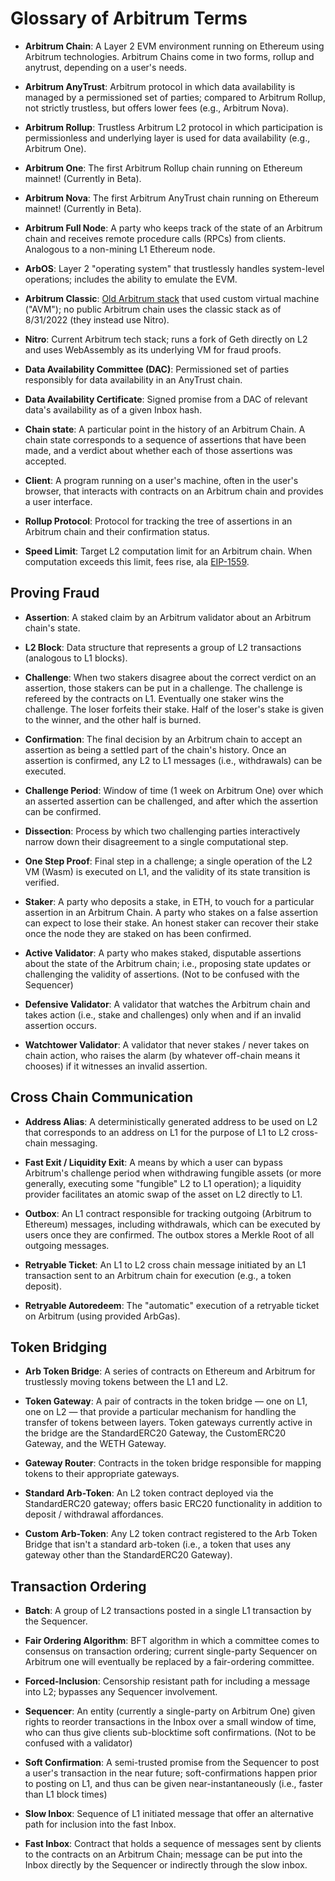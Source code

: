 
# Glossary of Arbitrum Terms

- **Arbitrum Chain**: A Layer 2 EVM environment running on Ethereum using Arbitrum technologies. Arbitrum Chains come in two forms, rollup and anytrust, depending on a user's needs.

- **Arbitrum AnyTrust**: Arbitrum protocol in which data availability is managed by a permissioned set of parties; compared to Arbitrum Rollup, not strictly trustless, but offers lower fees (e.g., Arbitrum Nova). 

- **Arbitrum Rollup**: Trustless Arbitrum L2 protocol in which participation is permissionless and underlying layer is used for data availability (e.g., Arbitrum One).

- **Arbitrum One**: The first Arbitrum Rollup chain running on Ethereum mainnet! (Currently in Beta).

- **Arbitrum Nova**: The first Arbitrum AnyTrust chain running on Ethereum mainnet! (Currently in Beta).

- **Arbitrum Full Node**: A party who keeps track of the state of an Arbitrum chain and receives remote procedure calls (RPCs) from clients. Analogous to a non-mining L1 Ethereum node.

- **ArbOS**: Layer 2 "operating system" that trustlessly handles system-level operations; includes the ability to emulate the EVM.

- **Arbitrum Classic**: [Old Arbitrum stack](https://github.com/OffchainLabs/arbitrum) that used custom virtual machine ("AVM"); no public Arbitrum chain uses the classic stack as of 8/31/2022 (they instead use Nitro).

- **Nitro**: Current Arbitrum tech stack; runs a fork of Geth directly on L2 and uses WebAssembly as its underlying VM for fraud proofs.

- **Data Availability Committee (DAC)**: Permissioned set of parties responsibly for data availability in an AnyTrust chain.

- **Data Availability Certificate**: Signed promise from a DAC of relevant data's availability as of a given Inbox hash. 

- **Chain state**: A particular point in the history of an Arbitrum Chain. A chain state corresponds to a sequence of assertions that have been made, and a verdict about whether each of those assertions was accepted.

- **Client**: A program running on a user's machine, often in the user's browser, that interacts with contracts on an Arbitrum chain and provides a user interface.

- **Rollup Protocol**: Protocol for tracking the tree of assertions in an Arbitrum chain and their confirmation status.

- **Speed Limit**: Target L2 computation limit for an Arbitrum chain. When computation exceeds this limit, fees rise, ala [EIP-1559](https://notes.ethereum.org/@vbuterin/eip-1559-faq).

## Proving Fraud

- **Assertion**: A staked claim by an Arbitrum validator about an Arbitrum chain's state.

- **L2 Block**: Data structure that represents a group of L2 transactions (analogous to L1 blocks).

- **Challenge**: When two stakers disagree about the correct verdict on an assertion, those stakers can be put in a challenge. The challenge is refereed by the contracts on L1. Eventually one staker wins the challenge. The loser forfeits their stake. Half of the loser's stake is given to the winner, and the other half is burned.

- **Confirmation**: The final decision by an Arbitrum chain to accept an assertion as being a settled part of the chain's history. Once an assertion is confirmed, any L2 to L1 messages (i.e., withdrawals) can be executed.

- **Challenge Period**: Window of time (1 week on Arbitrum One) over which an asserted assertion can be challenged, and after which the assertion can be confirmed.

- **Dissection**: Process by which two challenging parties interactively narrow down their disagreement to a single computational step.

- **One Step Proof**: Final step in a challenge; a single operation of the L2 VM (Wasm) is executed on L1, and the validity of its state transition is verified.


- **Staker**: A party who deposits a stake, in ETH, to vouch for a particular assertion in an Arbitrum Chain. A party who stakes on a false assertion can expect to lose their stake. An honest staker can recover their stake once the node they are staked on has been confirmed.


- **Active Validator**: A party who makes staked, disputable assertions about the state of the Arbitrum chain; i.e., proposing state updates or challenging the validity of assertions. (Not to be confused with the Sequencer)

- **Defensive Validator**: A validator that watches the Arbitrum chain and takes action (i.e., stake and challenges) only when and if an invalid assertion occurs.

- **Watchtower Validator**: A validator that never stakes / never takes on chain action, who raises the alarm (by whatever off-chain means it chooses) if it witnesses an invalid assertion.

## Cross Chain Communication

- **Address Alias**: A deterministically generated address to be used on L2 that corresponds to an address on L1 for the purpose of L1 to L2 cross-chain messaging.

- **Fast Exit / Liquidity Exit**: A means by which a user can bypass Arbitrum's challenge period when withdrawing fungible assets (or more generally, executing some "fungible" L2 to L1 operation); a liquidity provider facilitates an atomic swap of the asset on L2 directly to L1.

- **Outbox**: An L1 contract responsible for tracking outgoing (Arbitrum to Ethereum) messages, including withdrawals, which can be executed by users once they are confirmed. The outbox stores a Merkle Root of all outgoing messages.

- **Retryable Ticket**: An L1 to L2 cross chain message initiated by an L1 transaction sent to an Arbitrum chain for execution (e.g., a token deposit).

- **Retryable Autoredeem**: The "automatic" execution of a retryable ticket on Arbitrum (using provided ArbGas).

## Token Bridging

- **Arb Token Bridge**: A series of contracts on Ethereum and Arbitrum for trustlessly moving tokens between the L1 and L2.

- **Token Gateway**: A pair of contracts in the token bridge — one on L1, one on L2 — that provide a particular mechanism for handling the transfer of tokens between layers. Token gateways currently active in the bridge are the StandardERC20 Gateway, the CustomERC20 Gateway, and the WETH Gateway.

- **Gateway Router**: Contracts in the token bridge responsible for mapping tokens to their appropriate gateways.

- **Standard Arb-Token**: An L2 token contract deployed via the StandardERC20 gateway; offers basic ERC20 functionality in addition to deposit / withdrawal affordances.

- **Custom Arb-Token**: Any L2 token contract registered to the Arb Token Bridge that isn't a standard arb-token (i.e., a token that uses any gateway other than the StandardERC20 Gateway).

## Transaction Ordering

- **Batch**: A group of L2 transactions posted in a single L1 transaction by the Sequencer.

- **Fair Ordering Algorithm**: BFT algorithm in which a committee comes to consensus on transaction ordering; current single-party Sequencer on Arbitrum one will eventually be replaced by a fair-ordering committee.

- **Forced-Inclusion**: Censorship resistant path for including a message into L2; bypasses any Sequencer involvement.

- **Sequencer**: An entity (currently a single-party on Arbitrum One) given rights to reorder transactions in the Inbox over a small window of time, who can thus give clients sub-blocktime soft confirmations. (Not to be confused with a validator)

- **Soft Confirmation**: A semi-trusted promise from the Sequencer to post a user's transaction in the near future; soft-confirmations happen prior to posting on L1, and thus can be given near-instantaneously (i.e., faster than L1 block times)

- **Slow Inbox**: Sequence of L1 initiated message that offer an alternative path for inclusion into the fast Inbox.

- **Fast Inbox**: Contract that holds a sequence of messages sent by clients to the contracts on an Arbitrum Chain; message can be put into the Inbox directly by the Sequencer or indirectly through the slow inbox.
